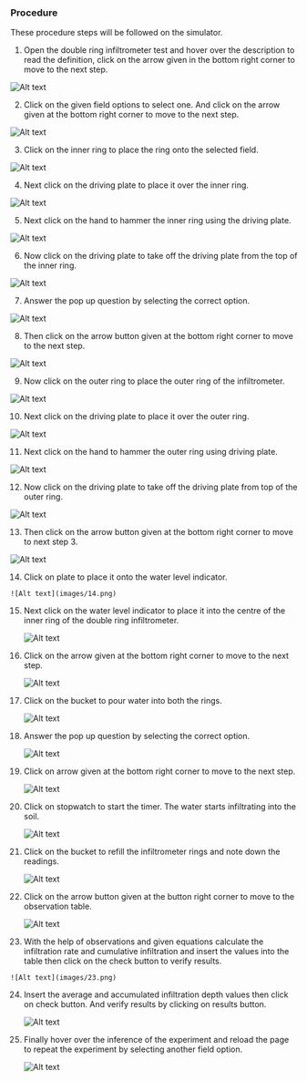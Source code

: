 ### Procedure
These procedure steps will be followed on the simulator.

1. Open the double ring infiltrometer test and hover over the description to read the definition, click on the arrow given in the bottom right corner to move to the next step.

  ![Alt text](images/1.png)

2. Click on the given field options to select one. And click on the arrow given at the bottom right corner to move to the next step.

  ![Alt text](images/2.png)

3. Click on the inner ring to place the ring onto the selected field.

  ![Alt text](images/3.png)

4. Next click on the driving plate to place it over the inner ring.

  ![Alt text](images/4.png)

5. Next click on the hand to hammer the inner ring using the driving plate.

  ![Alt text](images/5.png)

6. Now click on the driving plate to take off the driving plate from the top of the inner ring.

  ![Alt text](images/6.png)

7.  Answer the pop up question by selecting the correct option.

  ![Alt text](images/7.png)

8. Then click on the arrow button given at the bottom right corner to move to the next step.

  ![Alt text](images/8.png)

9.  Now click on the outer ring to place the outer ring of the infiltrometer.

  ![Alt text](images/9.png)

10. Next click on the driving plate to place it over the outer ring.

  ![Alt text](images/10.JPG)

11. Next click on the hand to hammer the outer ring using driving plate.

  ![Alt text](images/11.png)

12. Now click on the driving plate to take off the driving plate from top of the outer ring.

  ![Alt text](images/12.png)

13. Then click on the arrow button given at the bottom right corner to move to next step 3.

  ![Alt text](images/13.png)

14.  Click on plate to place it onto the water level indicator.

    ![Alt text](images/14.png)

15. Next click on the water level indicator to place it into the centre of the inner ring of the double ring infiltrometer.

    ![Alt text](images/15.png)

16. Click on the arrow given at the bottom right corner to move to the next step.

    ![Alt text](images/16.png)

17. Click on the bucket to pour water into both the rings.

    ![Alt text](images/17.png)

18. Answer the pop up question by selecting the correct option.

    ![Alt text](images/18.png)

19. Click on arrow given at the bottom right corner to move to the next step.

    ![Alt text](images/19.png)

20. Click on stopwatch to start the timer. The water starts infiltrating into the soil.

    ![Alt text](images/20.png)

21. Click on the bucket to refill the infiltrometer rings and note down the readings.

    ![Alt text](images/21.JPG)

22. Click on the arrow button given at the button right corner to move to the observation table.

    ![Alt text](images/22.png)

23.  With the help of observations and given equations calculate the infiltration rate and cumulative infiltration and insert the values into the table then click on the check button to verify results.

    ![Alt text](images/23.png)

24. Insert the average and accumulated infiltration depth values then click on check button. And verify results by clicking on results button.

    ![Alt text](images/24.png)

25. Finally hover over the inference of the experiment and reload the page to repeat the experiment by selecting another field option.

    ![Alt text](images/25.png)
